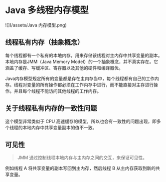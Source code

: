 # Java 多线程内存模型
![](/assets/Java 内存模型.png)

## 线程私有内存（抽象概念）
每个线程都有一个私有的本地内存，用来存储该线程对主内存中共享变量的副本。
本地内存是JMM（Java Memory Model）的一个抽象概念，并不真实存在。它涵盖了缓存、写缓冲区、寄存器以及其他的硬件和编译器优。

Java内存模型规定所有的变量都是存在主内存当中，每个线程都有自己的工作内存。线程对变量的所有操作都必须在工作内存中进行，而不能直接对主存进行操作。并且每个线程不能访问其他线程的工作内存。

## 关于线程私有内存的一致性问题
这个模型非常类似于 CPU 高速缓存的模型，所以也会有一致性的问题出现，即多个线程的本地内存中共享变量副本的值不一致。

## 可见性
> JMM 通过控制线程本地内存与主内存之间的交互，来保证可见性。

例如线程 A 将共享变量的副本写回到主内存，然后线程 B 从主内存获取到新的共享变量。

